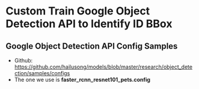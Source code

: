 # Custom Train Google Object Detection API to Identify ID BBox

## Google Object Detection API Config Samples
- Github: https://github.com/hailusong/models/blob/master/research/object_detection/samples/configs
- The one we use is **faster_rcnn_resnet101_pets.config**

